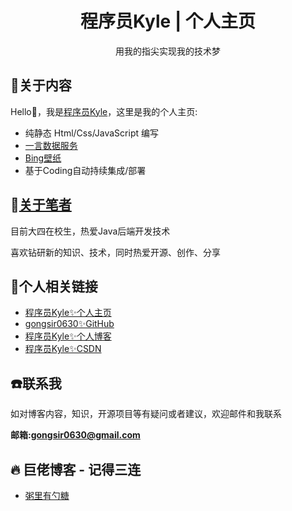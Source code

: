<h1 align="center"> 程序员Kyle | 个人主页 </h1>
<p align="center"> 用我的指尖实现我的技术梦 </p>

## :pencil:关于内容

Hello👋，我是[程序员Kyle](https://gongsir.club)，这里是我的个人主页:
- 纯静态 Html/Css/JavaScript 编写
- [一言数据服务](https://hitokoto.cn/)
- [Bing壁纸](https://bird.ioliu.cn/)
- 基于Coding自动持续集成/部署

## :speak_no_evil:[关于笔者](https://gongsir.club/blog/about/)
目前大四在校生，热爱Java后端开发技术

喜欢钻研新的知识、技术，同时热爱开源、创作、分享

## :link:个人相关链接

* [程序员Kyle✨个人主页](https://gongsir.club)
* [gongsir0630✨GitHub](https://github.com/gongsir0630)
* [程序员Kyle✨个人博客](https://gongsir.club/blog)
* [程序员Kyle✨CSDN](https://blog.csdn.net/qq_41337581)

## :phone:联系我
如对博客内容，知识，开源项目等有疑问或者建议，欢迎邮件和我联系

**邮箱:gongsir0630@gmail.com**

## :fire: 巨佬博客 - 记得三连
* [粥里有勺糖](https://sugarat.top/)
